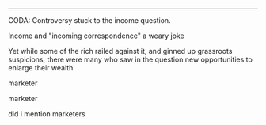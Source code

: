 






---

CODA: Controversy stuck to the income question.

Income and "incoming correspondence" a weary joke

Yet while some of the rich railed against it, and ginned up grassroots suspicions, there were many who saw in the question new opportunities to enlarge their wealth.

marketer

marketer

did i mention marketers
